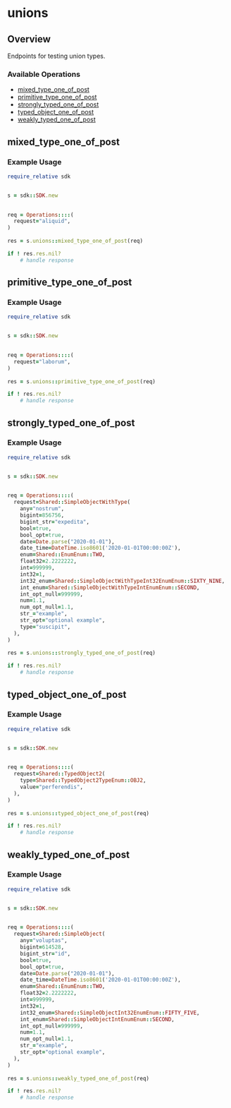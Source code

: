 # unions

## Overview

Endpoints for testing union types.

### Available Operations

* [mixed_type_one_of_post](#mixed_type_one_of_post)
* [primitive_type_one_of_post](#primitive_type_one_of_post)
* [strongly_typed_one_of_post](#strongly_typed_one_of_post)
* [typed_object_one_of_post](#typed_object_one_of_post)
* [weakly_typed_one_of_post](#weakly_typed_one_of_post)

## mixed_type_one_of_post

### Example Usage

```ruby
require_relative sdk


s = sdk::SDK.new

   
req = Operations::::(
  request="aliquid",
)
    
res = s.unions::mixed_type_one_of_post(req)

if ! res.res.nil?
    # handle response

```

## primitive_type_one_of_post

### Example Usage

```ruby
require_relative sdk


s = sdk::SDK.new

   
req = Operations::::(
  request="laborum",
)
    
res = s.unions::primitive_type_one_of_post(req)

if ! res.res.nil?
    # handle response

```

## strongly_typed_one_of_post

### Example Usage

```ruby
require_relative sdk


s = sdk::SDK.new

   
req = Operations::::(
  request=Shared::SimpleObjectWithType(
    any="nostrum",
    bigint=856756,
    bigint_str="expedita",
    bool=true,
    bool_opt=true,
    date=Date.parse("2020-01-01"),
    date_time=DateTime.iso8601('2020-01-01T00:00:00Z'),
    enum=Shared::EnumEnum::TWO,
    float32=2.2222222,
    int=999999,
    int32=1,
    int32_enum=Shared::SimpleObjectWithTypeInt32EnumEnum::SIXTY_NINE,
    int_enum=Shared::SimpleObjectWithTypeIntEnumEnum::SECOND,
    int_opt_null=999999,
    num=1.1,
    num_opt_null=1.1,
    str_="example",
    str_opt="optional example",
    type="suscipit",
  ),
)
    
res = s.unions::strongly_typed_one_of_post(req)

if ! res.res.nil?
    # handle response

```

## typed_object_one_of_post

### Example Usage

```ruby
require_relative sdk


s = sdk::SDK.new

   
req = Operations::::(
  request=Shared::TypedObject2(
    type=Shared::TypedObject2TypeEnum::OBJ2,
    value="perferendis",
  ),
)
    
res = s.unions::typed_object_one_of_post(req)

if ! res.res.nil?
    # handle response

```

## weakly_typed_one_of_post

### Example Usage

```ruby
require_relative sdk


s = sdk::SDK.new

   
req = Operations::::(
  request=Shared::SimpleObject(
    any="voluptas",
    bigint=614528,
    bigint_str="id",
    bool=true,
    bool_opt=true,
    date=Date.parse("2020-01-01"),
    date_time=DateTime.iso8601('2020-01-01T00:00:00Z'),
    enum=Shared::EnumEnum::TWO,
    float32=2.2222222,
    int=999999,
    int32=1,
    int32_enum=Shared::SimpleObjectInt32EnumEnum::FIFTY_FIVE,
    int_enum=Shared::SimpleObjectIntEnumEnum::SECOND,
    int_opt_null=999999,
    num=1.1,
    num_opt_null=1.1,
    str_="example",
    str_opt="optional example",
  ),
)
    
res = s.unions::weakly_typed_one_of_post(req)

if ! res.res.nil?
    # handle response

```

